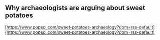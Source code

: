 ## Why archaeologists are arguing about sweet potatoes
  
  [https://www.popsci.com/sweet-potatoes-archaeology?dom=rss-default](https://www.popsci.com/sweet-potatoes-archaeology?dom=rss-default)
